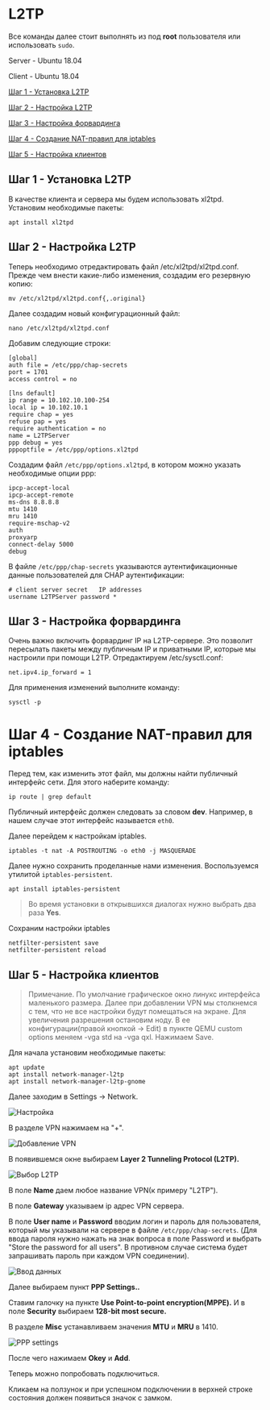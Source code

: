 # L2TP

Все команды далее стоит выполнять из под **root** пользователя или использовать ```sudo```.

Server - Ubuntu 18.04

Client - Ubuntu 18.04

[Шаг 1 - Установка L2TP](#шаг-1---установка-l2tp)

[Шаг 2 - Настройка L2TP](#шаг-2---настройка-l2tp)

[Шаг 3 - Настройка форвардинга](#шаг-3---настройка-форвардинга)

[Шаг 4 - Создание NAT-правил для iptables](#шаг-4---создание-nat-правил-для-iptables)

[Шаг 5 - Настройка клиентов](#шаг-5---настройка-клиентов)

## Шаг 1 - Установка L2TP

В качестве клиента и cервера мы будем использовать xl2tpd. Установим необходимые пакеты:
    
    apt install xl2tpd
    
## Шаг 2 - Настройка L2TP
    
Теперь необходимо отредактировать файл /etc/xl2tpd/xl2tpd.conf. Прежде чем внести какие-либо изменения, создадим его резервную копию: 

    mv /etc/xl2tpd/xl2tpd.conf{,.original}
    
Далее создадим новый конфигурационный файл:

    nano /etc/xl2tpd/xl2tpd.conf
    
Добавим следующие строки:

    [global]
    auth file = /etc/ppp/chap-secrets
    port = 1701
    access control = no
    
    [lns default]
    ip range = 10.102.10.100-254
    local ip = 10.102.10.1
    require chap = yes
    refuse pap = yes
    require authentication = no
    name = L2TPServer
    ppp debug = yes
    pppoptfile = /etc/ppp/options.xl2tpd
    
Создадим файл ```/etc/ppp/options.xl2tpd```, в котором можно указать необходимые опции ppp:

    ipcp-accept-local
    ipcp-accept-remote
    ms-dns 8.8.8.8
    mtu 1410
    mru 1410
    require-mschap-v2
    auth
    proxyarp
    connect-delay 5000
    debug

В файле ```/etc/ppp/chap-secrets``` указываются аутентификационные данные пользователей для CHAP аутентификации:

    # client server secret   IP addresses
    username L2TPServer password *
    
## Шаг 3 - Настройка форвардинга

Очень важно включить форвардинг IP на L2TP-сервере. Это позволит пересылать пакеты между публичным IP и приватными IP, которые мы настроили при помощи L2TP. Отредактируем /etc/sysctl.conf:
    
    net.ipv4.ip_forward = 1
    
Для применения изменений выполните команду:

    sysctl -p
    
# Шаг 4 - Создание NAT-правил для iptables

Перед тем, как изменить этот файл, мы должны найти публичный интерфейс сети. Для этого наберите команду:

    ip route | grep default
    
Публичный интерфейс должен следовать за словом **dev**. Например, в нашем случае этот интерфейс называется ```eth0```.

Далее перейдем к настройкам iptables.

    iptables -t nat -A POSTROUTING -o eth0 -j MASQUERADE
    
Далее нужно сохранить проделанные нами изменения. Воспользуемся утилитой ```iptables-persistent```.

    apt install iptables-persistent
    
>Во время установки в открывшихся диалогах нужно выбрать два раза **Yes**.

Сохраним настройки iptables

    netfilter-persistent save
    netfilter-persistent reload
    
## Шаг 5 - Настройка клиентов

> Примечание. По умолчание графическое окно линукс интерфейса маленького размера. Далее при добавлении VPN мы столкнемся с тем, что не все настройки будут помещаться на экране. Для увеличения разрешения остановим ноду. В ее конфигурации(правой кнопкой -> Edit) в пункте QEMU custom options меняем -vga std на -vga qxl. Нажимаем Save.

Для начала установим необходимые пакеты:
    
    apt update
    apt install network-manager-l2tp
    apt install network-manager-l2tp-gnome
    
Далее заходим в Settings -> Network. 

![Настройка](https://sun1-86.userapi.com/t5VBHad3DOLRkw3K8OAfB6hzdb6gIfb2aMzs6w/dqIqedhAibE.jpg )

В разделе VPN нажимаем на "+". 

![Добавление VPN](https://sun1-30.userapi.com/95EqMIPesHVw5dMFv_VGvVbIIaCgI0IRJoRw4A/QAxCCH3JF9A.jpg )

В появившемся окне выбираем **Layer 2 Tunneling Protocol (L2TP).**

![Выбор L2TP](https://sun1-98.userapi.com/2pkLLfjPaC1FBXuClphXLB63u3QMvnxe006pIw/cTSGJGxTkOY.jpg )

В поле **Name** даем любое название VPN(к примеру "L2TP").

В поле **Gateway** указываем ip адрес VPN сервера.

В поле **User name** и **Password** вводим логин и пароль для пользователя, который мы указывали на сервере в файле ```/etc/ppp/chap-secrets```. (Для ввода пароля нужно нажать на знак вопроса в поле Password и выбрать "Store the password for all users". В противном случае система будет запрашивать пароль при каждом VPN соединении).

![Ввод данных](https://sun1-20.userapi.com/SN2M2defeFCoQhzhANicLwwmbQr_5OSLKTpIyA/c_LaOyqWaBE.jpg )

Далее выбираем пункт **PPP Settings..**

Ставим галочку на пункте **Use Point-to-point encryption(MPPE).** И в поле **Security** выбираем **128-bit most secure.**

В разделе **Misc** устанавливаем значения **MTU** и **MRU** в 1410.

![PPP settings](https://sun1-22.userapi.com/ZfQxQMuUPweRYkpVB9WAngno9g03Re613OaFKA/ZhDcFjF7Kzc.jpg )

После чего нажимаем **Okey** и **Add**.

Теперь можно попробовать подключиться.

Кликаем на ползунок и при успешном подключении в верхней строке состояния должен появиться значок с замком.

